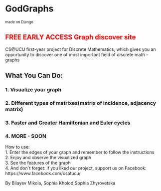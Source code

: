 <h1>GodGraphs</h1>
<small>made on Django</small>
<h2 style="color:red; font-weight:700">FREE EARLY ACCESS Graph discover site</h2>
<p>
CS@UCU first-year project for Discrete Mathematics, which gives you an opportunity to discover one of most important field of discrete math - graphs</p>
<h2>What You Can Do:</h2>
<h3>1. Visualize your graph</h3>
<h3>2. Different types of matrixes(matrix of incidence, adjacency matrix)</h3>
<h3>3. Faster and Greater Hamiltonian and Euler cycles</h3>
<h3>4. MORE - SOON</h3>



<p>
How to use:<br>1. Enter the edges of your graph and remember to follow the instructions
<br>2. Enjoy and observe the visualized graph
<br>3. See the features of the graph
<br>4. And don`t forget: if you liked our project, support us on Facebook: https://www.facebook.com/csatucu/
</p>


<p>By Bilayev Mikola, Sophia Kholod,Sophia Zhyrovetska</p>